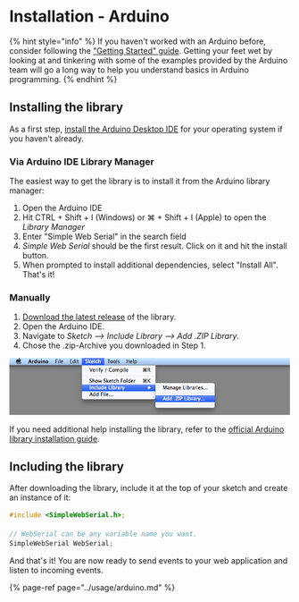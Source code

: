 # Installation - Arduino

{% hint style="info" %}
If you haven't worked with an Arduino before, consider following the ["Getting Started" guide](https://www.arduino.cc/en/Guide). Getting your feet wet by looking at and tinkering with some of the examples provided by the Arduino team will go a long way to help you understand basics in Arduino programming.
{% endhint %}

## Installing the library

As a first step, [install the Arduino Desktop IDE](https://www.arduino.cc/en/software) for your operating system if you haven't already.

### Via Arduino IDE Library Manager

The easiest way to get the library is to install it from the Arduino library manager:

1. Open the Arduino IDE
2. Hit CTRL + Shift + I \(Windows\) or ⌘ + Shift + I \(Apple\) to open the _Library Manager_
3. Enter "Simple Web Serial" in the search field
4. _Simple Web Serial_ should be the first result. Click on it and hit the install button. 
5. When prompted to install additional dependencies, select "Install All". That's it!

### Manually

1. [Download the latest release](https://github.com/fmgrafikdesign/simplewebserial-arduino-library/releases) of the library.
2. Open the Arduino IDE.
3. Navigate to _Sketch --&gt; Include Library --&gt; Add .ZIP Library_.
4. Chose the .zip-Archive you downloaded in Step 1.

![](../.gitbook/assets/image.png)

If you need additional help installing the library, refer to the [official Arduino library installation guide](https://www.arduino.cc/en/guide/libraries).

## Including the library

After downloading the library, include it at the top of your sketch and create an instance of it:

```c
#include <SimpleWebSerial.h>;

// WebSerial can be any variable name you want.
SimpleWebSerial WebSerial;
```

And that's it! You are now ready to send events to your web application and listen to incoming events.

{% page-ref page="../usage/arduino.md" %}



